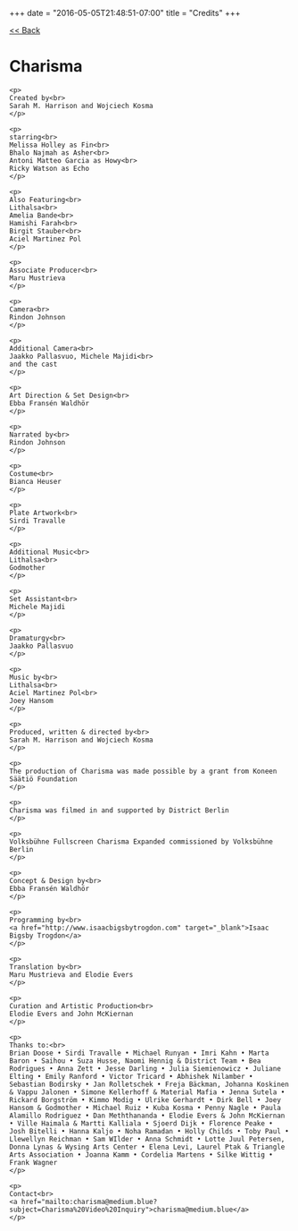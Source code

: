 +++
date = "2016-05-05T21:48:51-07:00"
title = "Credits"
+++

<div class="nav" id="prev-link">
  <a href="#"><< Back</a>
</div>

<div id="credits-page" class="info-page">

  <h1>Charisma</h1>

    <p>
    Created by<br>
    Sarah M. Harrison and Wojciech Kosma
    </p>

    <p>
    starring<br>
    Melissa Holley as Fin<br>
    Bhalo Najmah as Asher<br>
    Antoni Matteo Garcia as Howy<br>
    Ricky Watson as Echo
    </p>

    <p>
    Also Featuring<br>
    Lithalsa<br>
    Amelia Bande<br>
    Hamishi Farah<br>
    Birgit Stauber<br>
    Aciel Martinez Pol
    </p>

    <p>
    Associate Producer<br>
    Maru Mustrieva
    </p>

    <p>
    Camera<br>
    Rindon Johnson
    </p>

    <p>
    Additional Camera<br>
    Jaakko Pallasvuo, Michele Majidi<br>
    and the cast
    </p>

    <p>
    Art Direction & Set Design<br>
    Ebba Fransén Waldhör
    </p>

    <p>
    Narrated by<br>
    Rindon Johnson
    </p>

    <p>
    Costume<br>
    Bianca Heuser
    </p>

    <p>
    Plate Artwork<br>
    Sirdi Travalle
    </p>

    <p>
    Additional Music<br>
    Lithalsa<br>
    Godmother
    </p>

    <p>
    Set Assistant<br>
    Michele Majidi
    </p>

    <p>
    Dramaturgy<br>
    Jaakko Pallasvuo
    </p>

    <p>
    Music by<br>
    Lithalsa<br>
    Aciel Martinez Pol<br>
    Joey Hansom
    </p>

    <p>
    Produced, written & directed by<br>
    Sarah M. Harrison and Wojciech Kosma
    </p>

    <p>
    The production of Charisma was made possible by a grant from Koneen Säätiö Foundation
    </p>

    <p>
    Charisma was filmed in and supported by District Berlin
    </p>

    <p>
    Volksbühne Fullscreen Charisma Expanded commissioned by Volksbühne Berlin
    </p>

    <p>
    Concept & Design by<br>
    Ebba Fransén Waldhör
    </p>

    <p>
    Programming by<br>
    <a href="http://www.isaacbigsbytrogdon.com" target="_blank">Isaac Bigsby Trogdon</a>
    </p>

    <p>
    Translation by<br>
    Maru Mustrieva and Elodie Evers
    </p>

    <p>
    Curation and Artistic Production<br>
    Elodie Evers and John McKiernan
    </p>

    <p>
    Thanks to:<br>
    Brian Doose • Sirdi Travalle • Michael Runyan • Imri Kahn • Marta Baron • Saihou • Suza Husse, Naomi Hennig & District Team • Bea Rodrigues • Anna Zett • Jesse Darling • Julia Siemienowicz • Juliane Elting • Emily Ranford • Victor Tricard • Abhishek Nilamber • Sebastian Bodirsky • Jan Rolletschek • Freja Bäckman, Johanna Koskinen & Vappu Jalonen • Simone Kellerhoff & Material Mafia • Jenna Sutela • Rickard Borgström • Kimmo Modig • Ulrike Gerhardt • Dirk Bell • Joey Hansom & Godmother • Michael Ruiz • Kuba Kosma • Penny Nagle • Paula Alamillo Rodriguez • Dan Meththananda • Elodie Evers & John McKiernan • Ville Haimala & Martti Kalliala • Sjoerd Dijk • Florence Peake • Josh Bitelli • Hanna Kaljo • Noha Ramadan • Holly Childs • Toby Paul • Llewellyn Reichman • Sam WIlder • Anna Schmidt • Lotte Juul Petersen, Donna Lynas & Wysing Arts Center • Elena Levi, Laurel Ptak & Triangle Arts Association • Joanna Kamm • Cordelia Martens • Silke Wittig • Frank Wagner
    </p>

    <p>
    Contact<br>
    <a href="mailto:charisma@medium.blue?subject=Charisma%20Video%20Inquiry">charisma@medium.blue</a>
    </p>

</div>

<script src="https://code.jquery.com/jquery-3.1.1.min.js"   integrity="sha256-hVVnYaiADRTO2PzUGmuLJr8BLUSjGIZsDYGmIJLv2b8="   crossorigin="anonymous"></script>

<script>
$(document).ready(function(){

  // function scrollCredits($el){
  //   $el.animate({
  //     top: ($el.height() + 500) * -1
  //   }, 70000, 'linear', function() {
  //     $el.css({
  //       'top': $(window).height()
  //     });
  //     scrollCredits($($el));
  //   });
  // }

  // setTimeout(function(){
  //   scrollCredits($('#credits-page.info-page'));
  // }, 2000);



});

</script>